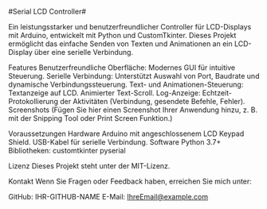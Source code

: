 #Serial LCD Controller#

Ein leistungsstarker und benutzerfreundlicher Controller für LCD-Displays mit Arduino, entwickelt
mit Python und CustomTkinter. Dieses Projekt ermöglicht das einfache Senden von Texten und Animationen
an ein LCD-Display über eine serielle Verbindung.

Features
Benutzerfreundliche Oberfläche: Modernes GUI für intuitive Steuerung.
Serielle Verbindung: Unterstützt Auswahl von Port, Baudrate und dynamische Verbindungssteuerung.
Text- und Animationen-Steuerung:
Textanzeige auf LCD.
Animierter Text-Scroll.
Log-Anzeige: Echtzeit-Protokollierung der Aktivitäten (Verbindung, gesendete Befehle, Fehler).
Screenshots
(Fügen Sie hier einen Screenshot Ihrer Anwendung hinzu, z. B. mit der Snipping Tool oder Print Screen Funktion.)

Voraussetzungen
Hardware
Arduino mit angeschlossenem LCD Keypad Shield.
USB-Kabel für serielle Verbindung.
Software
Python 3.7+
Bibliotheken:
customtkinter
pyserial

Lizenz
Dieses Projekt steht unter der MIT-Lizenz.

Kontakt
Wenn Sie Fragen oder Feedback haben, erreichen Sie mich unter:

GitHub: IHR-GITHUB-NAME
E-Mail: IhreEmail@example.com
